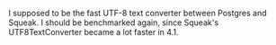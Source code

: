 I supposed to be the fast UTF-8 text converter between Postgres and Squeak. I should be benchmarked again, since Squeak's UTF8TextConverter became a lot faster in 4.1.